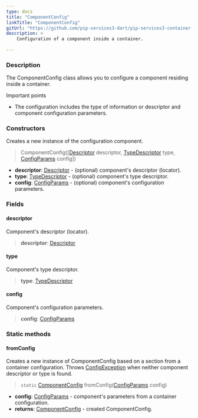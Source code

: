 ```yaml
---
type: docs
title: "ComponentConfig"
linkTitle: "ComponentConfig"
gitUrl: "https://github.com/pip-services3-dart/pip-services3-container-dart"
description: >
    Configuration of a component inside a container.
   
---
```


### Description

The ComponentConfig class allows you to configure a component residing inside a container.

Important points

- The configuration includes the type of information or descriptor and component configuration parameters.

### Constructors
Creates a new instance of the configuration component.

> ComponentConfig([[Descriptor](../../../commons/refer/descriptor) descriptor, [TypeDescriptor](../../../commons/reflect/type_descriptor) type, [ConfigParams](../../../commons/config/config_params) config])

- **descriptor**: [Descriptor](../../../commons/refer/descriptor) - (optional) component's descriptor (locator).
- **type**: [TypeDescriptor](../../../commons/reflect/type_descriptor) - (optional) component's type descriptor.
- **config**: [ConfigParams](../../../commons/config/config_params) - (optional) component's configuration parameters.


### Fields

<span class="hide-title-link">

#### descriptor
Component's descriptor (locator).
> **descriptor**: [Descriptor](../../../commons/refer/descriptor)

#### type
Component's type descriptor.
> **type**: [TypeDescriptor](../../../commons/reflect/type_descriptor)

#### config
Component's configuration parameters.
> **config**: [ConfigParams](../../../commons/config/config_params)

</span>

### Static methods

#### fromConfig
Creates a new instance of ComponentConfig based on a section from a container configuration.
Throws [ConfigException](../commons/errors/config_exception) when neither component descriptor or type is found.

> `static` [ComponentConfig]() fromConfig([ConfigParams](../../../commons/config/config_params) config)

- **config**: [ConfigParams](../../../commons/config/config_params) - component's parameters from a container configuration.
- **returns**: [ComponentConfig]() - created ComponentConfig.
